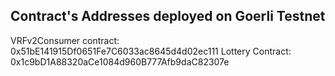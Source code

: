 ## Contract's Addresses deployed on Goerli Testnet

VRFv2Consumer contract:		0x51bE141915Df0651Fe7C6033ac8645d4d02ec111
Lottery Contract:			0x1c9bD1A88320aCe1084d960B777Afb9daC82307e